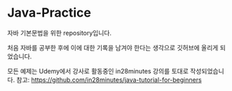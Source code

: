# Java-Practice
자바 기본문법을 위한 repository입니다.

처음 자바를 공부한 후에 이에 대한 기록을 남겨야 한다는 생각으로 깃허브에 올리게 되었습니다.

모든 예제는 Udemy에서 강사로 활동중인 in28minutes 강의를 토대로 작성되었습니다.
참고: https://github.com/in28minutes/java-tutorial-for-beginners
